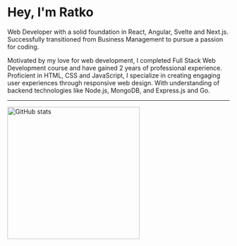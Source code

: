 <h1>Hey, I'm Ratko</h1>

<p>Web Developer with a solid foundation in React, Angular, Svelte and Next.js. Successfully transitioned from Business Management to pursue a passion for coding.</p>

<p>Motivated by my love for web development, I completed Full Stack Web Development course and have gained 2 years of professional experience. Proficient in HTML, CSS and JavaScript, I specialize in creating engaging user experiences through responsive web design. With understanding of backend technologies like Node.js, MongoDB, and Express.js and Go.</p>
<hr>
<img 
  align="left" 
  width="300" 
  src="https://github-readme-stats.vercel.app/api/top-langs/?username=sixra&layout=compact&bg_color=66000000&text_color=5D6D7E&title_color=0078FF&border_color=66000000&langs_count=6" 
  alt="GitHub stats"
>
